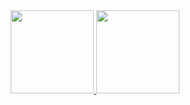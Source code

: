 <div align="center">
  <a href="https://github.com/zyasushi">
  <img height="133em" src="https://github-readme-stats.vercel.app/api?username=zyasushi&show_icons=true&include_all_commits=true&count_private=true&theme=tokyonight"/>
  <img height="133em" src="https://github-readme-stats.vercel.app/api/top-langs/?username=zyasushi&layout=compact&langs_count=7&theme=tokyonight"/>
</div>
